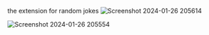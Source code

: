 the extension for random jokes
![Screenshot 2024-01-26 205614](https://github.com/CHAMOLI07yash/joke-first-extension/assets/115160270/f7412964-83ec-48c3-a518-8cad4e51e2dc)


![Screenshot 2024-01-26 205554](https://github.com/CHAMOLI07yash/joke-first-extension/assets/115160270/b6202c39-b405-4061-b7d9-b888a93de63e)
